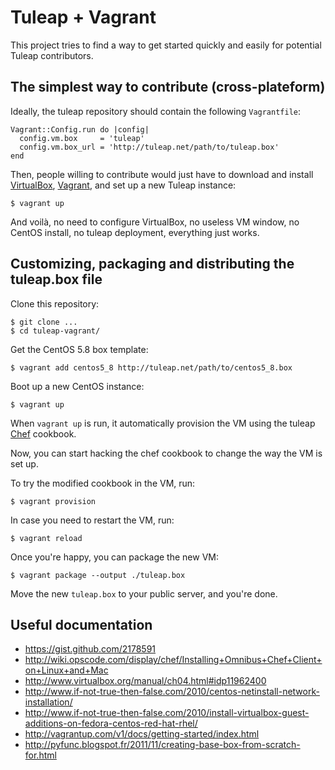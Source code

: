 # Tuleap + Vagrant

This project tries to find a way to get started quickly and easily for
potential Tuleap contributors.


## The simplest way to contribute (cross-plateform)

Ideally, the tuleap repository should contain the following `Vagrantfile`:

    Vagrant::Config.run do |config|
      config.vm.box     = 'tuleap'
      config.vm.box_url = 'http://tuleap.net/path/to/tuleap.box'
    end

Then, people willing to contribute would just have to download and install
[VirtualBox][1], [Vagrant][2], and set up a new Tuleap instance:

    $ vagrant up
    
And voilà, no need to configure VirtualBox, no useless VM window, no
CentOS install, no tuleap deployment, everything just works.


## Customizing, packaging and distributing the tuleap.box file

Clone this repository:

    $ git clone ...
    $ cd tuleap-vagrant/

Get the CentOS 5.8 box template:

    $ vagrant add centos5_8 http://tuleap.net/path/to/centos5_8.box

Boot up a new CentOS instance:

    $ vagrant up

When `vagrant up` is run, it automatically provision the VM using the
tuleap [Chef][3] cookbook.

Now, you can start hacking the chef cookbook to change the way the VM is set
up.

To try the modified cookbook in the VM, run:

    $ vagrant provision

In case you need to restart the VM, run:

    $ vagrant reload

Once you're happy, you can package the new VM:

    $ vagrant package --output ./tuleap.box

Move the new `tuleap.box` to your public server, and you're done.


## Useful documentation

- https://gist.github.com/2178591
- http://wiki.opscode.com/display/chef/Installing+Omnibus+Chef+Client+on+Linux+and+Mac
- http://www.virtualbox.org/manual/ch04.html#idp11962400
- http://www.if-not-true-then-false.com/2010/centos-netinstall-network-installation/
- http://www.if-not-true-then-false.com/2010/install-virtualbox-guest-additions-on-fedora-centos-red-hat-rhel/
- http://vagrantup.com/v1/docs/getting-started/index.html
- http://pyfunc.blogspot.fr/2011/11/creating-base-box-from-scratch-for.html

[1]: http://www.virtualbox.org/
[2]: http://vagrantup.com/
[3]: http://www.opscode.com/chef/
